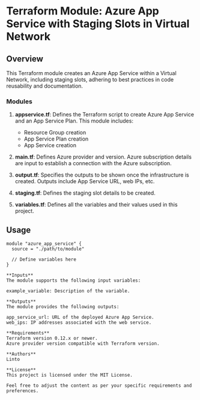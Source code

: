 # Terraform Module: Azure App Service with Staging Slots in Virtual Network

## Overview

This Terraform module creates an Azure App Service within a Virtual Network, including staging slots, adhering to best practices in code reusability and documentation.

### Modules

1. **appservice.tf**: Defines the Terraform script to create Azure App Service and an App Service Plan. This module includes:
   - Resource Group creation
   - App Service Plan creation
   - App Service creation

2. **main.tf**: Defines Azure provider and version. Azure subscription details are input to establish a connection with the Azure subscription.

3. **output.tf**: Specifies the outputs to be shown once the infrastructure is created. Outputs include App Service URL, web IPs, etc.

4. **staging.tf**: Defines the staging slot details to be created.

5. **variables.tf**: Defines all the variables and their values used in this project.

## Usage

```hcl
module "azure_app_service" {
  source = "./path/to/module"

  // Define variables here
}

**Inputs**
The module supports the following input variables:

example_variable: Description of the variable.

**Outputs**
The module provides the following outputs:

app_service_url: URL of the deployed Azure App Service.
web_ips: IP addresses associated with the web service.

**Requirements**
Terraform version 0.12.x or newer.
Azure provider version compatible with Terraform version.

**Authors**
Linto

**License**
This project is licensed under the MIT License.

Feel free to adjust the content as per your specific requirements and preferences.


